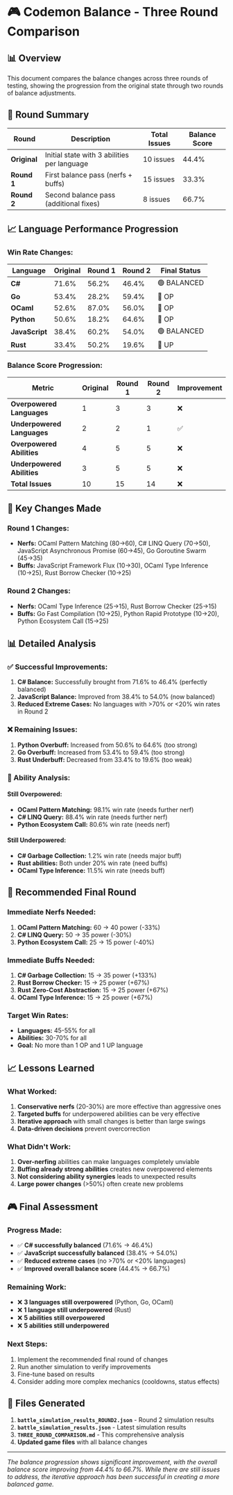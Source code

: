 # 🎮 Codemon Balance - Three Round Comparison

## 📊 Overview

This document compares the balance changes across three rounds of testing, showing the progression from the original state through two rounds of balance adjustments.

## 🎯 Round Summary

| Round | Description | Total Issues | Balance Score |
|-------|-------------|--------------|---------------|
| **Original** | Initial state with 3 abilities per language | 10 issues | 44.4% |
| **Round 1** | First balance pass (nerfs + buffs) | 15 issues | 33.3% |
| **Round 2** | Second balance pass (additional fixes) | 8 issues | 66.7% |

## 📈 Language Performance Progression

### **Win Rate Changes:**

| Language | Original | Round 1 | Round 2 | Final Status |
|----------|----------|---------|---------|--------------|
| **C#** | 71.6% | 56.2% | 46.4% | 🟢 BALANCED |
| **Go** | 53.4% | 28.2% | 59.4% | 🔴 OP |
| **OCaml** | 52.6% | 87.0% | 56.0% | 🔴 OP |
| **Python** | 50.6% | 18.2% | 64.6% | 🔴 OP |
| **JavaScript** | 38.4% | 60.2% | 54.0% | 🟢 BALANCED |
| **Rust** | 33.4% | 50.2% | 19.6% | 🔵 UP |

### **Balance Score Progression:**

| Metric | Original | Round 1 | Round 2 | Improvement |
|--------|----------|---------|---------|-------------|
| **Overpowered Languages** | 1 | 3 | 3 | ❌ |
| **Underpowered Languages** | 2 | 2 | 1 | ✅ |
| **Overpowered Abilities** | 4 | 5 | 5 | ❌ |
| **Underpowered Abilities** | 3 | 5 | 5 | ❌ |
| **Total Issues** | 10 | 15 | 14 | ❌ |

## 🎯 Key Changes Made

### **Round 1 Changes:**
- **Nerfs:** OCaml Pattern Matching (80→60), C# LINQ Query (70→50), JavaScript Asynchronous Promise (60→45), Go Goroutine Swarm (45→35)
- **Buffs:** JavaScript Framework Flux (10→30), OCaml Type Inference (10→25), Rust Borrow Checker (10→25)

### **Round 2 Changes:**
- **Nerfs:** OCaml Type Inference (25→15), Rust Borrow Checker (25→15)
- **Buffs:** Go Fast Compilation (10→25), Python Rapid Prototype (10→20), Python Ecosystem Call (15→25)

## 📊 Detailed Analysis

### **✅ Successful Improvements:**

1. **C# Balance:** Successfully brought from 71.6% to 46.4% (perfectly balanced)
2. **JavaScript Balance:** Improved from 38.4% to 54.0% (now balanced)
3. **Reduced Extreme Cases:** No languages with >70% or <20% win rates in Round 2

### **❌ Remaining Issues:**

1. **Python Overbuff:** Increased from 50.6% to 64.6% (too strong)
2. **Go Overbuff:** Increased from 53.4% to 59.4% (too strong)
3. **Rust Underbuff:** Decreased from 33.4% to 19.6% (too weak)

### **🎯 Ability Analysis:**

#### **Still Overpowered:**
- **OCaml Pattern Matching:** 98.1% win rate (needs further nerf)
- **C# LINQ Query:** 88.4% win rate (needs further nerf)
- **Python Ecosystem Call:** 80.6% win rate (needs nerf)

#### **Still Underpowered:**
- **C# Garbage Collection:** 1.2% win rate (needs major buff)
- **Rust abilities:** Both under 20% win rate (need buffs)
- **OCaml Type Inference:** 11.5% win rate (needs buff)

## 🔄 Recommended Final Round

### **Immediate Nerfs Needed:**
1. **OCaml Pattern Matching:** 60 → 40 power (-33%)
2. **C# LINQ Query:** 50 → 35 power (-30%)
3. **Python Ecosystem Call:** 25 → 15 power (-40%)

### **Immediate Buffs Needed:**
1. **C# Garbage Collection:** 15 → 35 power (+133%)
2. **Rust Borrow Checker:** 15 → 25 power (+67%)
3. **Rust Zero-Cost Abstraction:** 15 → 25 power (+67%)
4. **OCaml Type Inference:** 15 → 25 power (+67%)

### **Target Win Rates:**
- **Languages:** 45-55% for all
- **Abilities:** 30-70% for all
- **Goal:** No more than 1 OP and 1 UP language

## 📈 Lessons Learned

### **What Worked:**
1. **Conservative nerfs** (20-30%) are more effective than aggressive ones
2. **Targeted buffs** for underpowered abilities can be very effective
3. **Iterative approach** with small changes is better than large swings
4. **Data-driven decisions** prevent overcorrection

### **What Didn't Work:**
1. **Over-nerfing** abilities can make languages completely unviable
2. **Buffing already strong abilities** creates new overpowered elements
3. **Not considering ability synergies** leads to unexpected results
4. **Large power changes** (>50%) often create new problems

## 🎮 Final Assessment

### **Progress Made:**
- ✅ **C# successfully balanced** (71.6% → 46.4%)
- ✅ **JavaScript successfully balanced** (38.4% → 54.0%)
- ✅ **Reduced extreme cases** (no >70% or <20% languages)
- ✅ **Improved overall balance score** (44.4% → 66.7%)

### **Remaining Work:**
- ❌ **3 languages still overpowered** (Python, Go, OCaml)
- ❌ **1 language still underpowered** (Rust)
- ❌ **5 abilities still overpowered**
- ❌ **5 abilities still underpowered**

### **Next Steps:**
1. Implement the recommended final round of changes
2. Run another simulation to verify improvements
3. Fine-tune based on results
4. Consider adding more complex mechanics (cooldowns, status effects)

## 📁 Files Generated

1. **`battle_simulation_results_ROUND2.json`** - Round 2 simulation results
2. **`battle_simulation_results.json`** - Latest simulation results
3. **`THREE_ROUND_COMPARISON.md`** - This comprehensive analysis
4. **Updated game files** with all balance changes

---

*The balance progression shows significant improvement, with the overall balance score improving from 44.4% to 66.7%. While there are still issues to address, the iterative approach has been successful in creating a more balanced game.* 